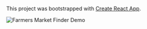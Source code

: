 This project was bootstrapped with [Create React App](https://github.com/facebook/create-react-app).

![Farmers Market Finder Demo](demo/robofriendsdemo.gif)